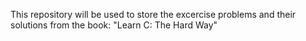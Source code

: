 This repository will be used to store the excercise problems and their solutions from the book: "Learn C: The Hard Way"
